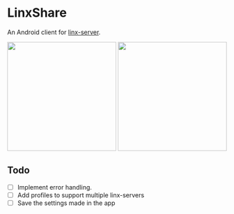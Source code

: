 # LinxShare

An Android client for [linx-server](https://github.com/andreimarcu/linx-server).

<a href="https://i.imgur.com/kpyNJnz.png"><img src="https://i.imgur.com/kpyNJnz.png" height="250"></a>
<a href="https://i.imgur.com/h1R3FIu.png"><img src="https://i.imgur.com/h1R3FIu.png" height="250"></a>

## Todo
- [ ] Implement error handling.
- [ ] Add profiles to support multiple linx-servers
- [ ] Save the settings made in the app
